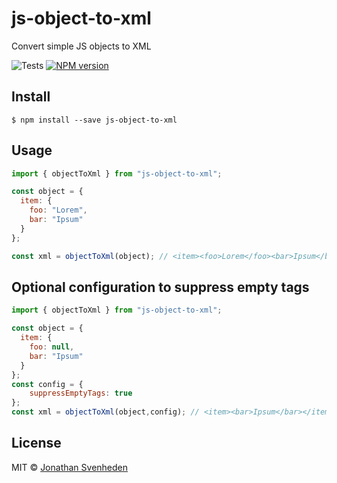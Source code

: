 # js-object-to-xml

Convert simple JS objects to XML

![Tests][tests-badge]
[![NPM version][npm-image]][npm-url]

## Install

```
$ npm install --save js-object-to-xml
```

## Usage

```js
import { objectToXml } from "js-object-to-xml";

const object = {
  item: {
    foo: "Lorem",
    bar: "Ipsum"
  }
};

const xml = objectToXml(object); // <item><foo>Lorem</foo><bar>Ipsum</bar></item>
```

## Optional configuration to suppress empty tags
```js
import { objectToXml } from "js-object-to-xml";

const object = {
  item: {
    foo: null,
    bar: "Ipsum"
  }
};
const config = {
    suppressEmptyTags: true
};
const xml = objectToXml(object,config); // <item><bar>Ipsum</bar></item>
```
## License

MIT © [Jonathan Svenheden](https://github.com/svenheden)

[npm-url]: https://npmjs.org/package/js-object-to-xml
[npm-image]: https://badge.fury.io/js/js-object-to-xml.svg
[tests-badge]: https://github.com/svenheden/js-object-to-xml/workflows/Tests/badge.svg
